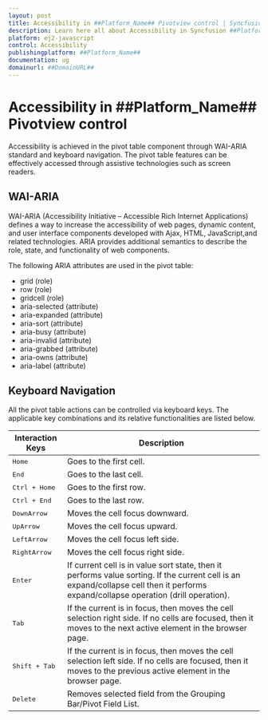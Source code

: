 ```yaml
---
layout: post
title: Accessibility in ##Platform_Name## Pivotview control | Syncfusion
description: Learn here all about Accessibility in Syncfusion ##Platform_Name## Pivotview control of Syncfusion Essential JS 2 and more.
platform: ej2-javascript
control: Accessibility 
publishingplatform: ##Platform_Name##
documentation: ug
domainurl: ##DomainURL##
---
```


# Accessibility in ##Platform_Name## Pivotview control

Accessibility is achieved in the pivot table component through WAI-ARIA standard and keyboard navigation. The pivot table features can be effectively accessed through assistive technologies such as screen readers.

## WAI-ARIA

WAI-ARIA (Accessibility Initiative – Accessible Rich Internet Applications) defines a way to increase the accessibility of web pages, dynamic content, and user interface components developed with Ajax, HTML, JavaScript,and related technologies. ARIA provides additional semantics to describe the role, state, and functionality of web components.

The following ARIA attributes are used in the pivot table:

* grid (role)
* row (role)
* gridcell (role)
* aria-selected (attribute)
* aria-expanded (attribute)
* aria-sort (attribute)
* aria-busy (attribute)
* aria-invalid (attribute)
* aria-grabbed (attribute)
* aria-owns (attribute)
* aria-label (attribute)

## Keyboard Navigation

All the pivot table actions can be controlled via keyboard keys. The applicable key combinations and its relative functionalities are listed below.

Interaction Keys |Description
-----|-----
<kbd>Home</kbd> |Goes to the first cell.
<kbd>End</kbd> |Goes to the last cell.
<kbd>Ctrl + Home</kbd> |Goes to the first row.
<kbd>Ctrl + End</kbd> |Goes to the last row.
<kbd>DownArrow</kbd> |Moves the cell focus downward.
<kbd>UpArrow</kbd> |Moves the cell focus upward.
<kbd>LeftArrow</kbd> |Moves the cell focus left side.
<kbd>RightArrow</kbd> |Moves the cell focus right side.
<kbd>Enter</kbd> | If current cell is in value sort state, then it performs value sorting. If the current cell is an expand/collapse cell then it performs expand/collapse operation (drill operation).
<kbd>Tab</kbd> | If the current is in focus, then moves the cell selection right side. If no cells are focused, then it moves to the next active element in the browser page.
<kbd>Shift + Tab</kbd> | If the current is in focus, then moves the cell selection left side. If no cells are focused, then it moves to the previous active element in the browser page.
<kbd>Delete</kbd> |Removes selected field from the Grouping Bar/Pivot Field List.